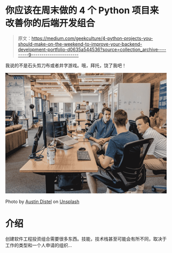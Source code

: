 # 你应该在周末做的 4 个 Python 项目来改善你的后端开发组合

> 原文：<https://medium.com/geekculture/4-python-projects-you-should-make-on-the-weekend-to-improve-your-backend-development-portfolio-d0635a544536?source=collection_archive---------9----------------------->

我说的不是石头剪刀布或者井字游戏。哦，拜托，饶了我吧！

![](img/ae9550e2f108a173720d086fa834ad94.png)

Photo by [Austin Distel](https://unsplash.com/@austindistel) on [Unsplash](https://unsplash.com/)

# 介绍

创建软件工程投资组合需要很多东西。技能，技术栈甚至可能会有所不同，取决于工作的类型和一个人申请的组织…